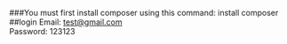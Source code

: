 ###You must first install composer using this command: install composer
##login
Email: test@gmail.com<br/>
Password: 123123
